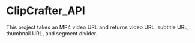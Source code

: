 # ClipCrafter_API

This project takes an MP4 video URL and returns video URL, subtitle URL, thumbnail URL, and segment divider.
